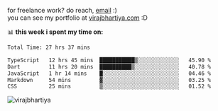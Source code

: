 for freelance work? do reach, [email](mailto:vlbhartiya@gmail.com) :)<br/>
you can see my portfolio at [virajbhartiya.com](https://virajbhartiya.com) :D

📊 **this week i spent my time on:**

<!--START_SECTION:waka-->

```txt
Total Time: 27 hrs 37 mins

TypeScript   12 hrs 45 mins  ███████████▒░░░░░░░░░░░░░   45.90 %
Dart         11 hrs 20 mins  ██████████▒░░░░░░░░░░░░░░   40.78 %
JavaScript   1 hr 14 mins    █░░░░░░░░░░░░░░░░░░░░░░░░   04.46 %
Markdown     54 mins         ▓░░░░░░░░░░░░░░░░░░░░░░░░   03.25 %
CSS          25 mins         ▒░░░░░░░░░░░░░░░░░░░░░░░░   01.52 %
```

<!--END_SECTION:waka-->

<p align="left"> <img src="https://komarev.com/ghpvc/?username=virajbhartiya&color=blue" alt="virajbhartiya" /> </p>
